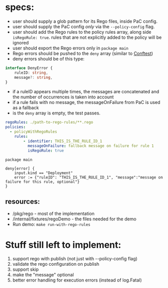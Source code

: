 # specs:

- user should supply a glob pattern for its Rego files, inside PaC config.
- user should supply the PaC config *only* via the `--policy-config` flag.
- user should add the Rego rules to the policy rules array, along side `isRegoRule: true`.
  rules that are not explicitly added to the policy will be ignored
- user should export the Rego errors only in `package main`
- Rego errors should be pushed to the `deny` array (similar to [Conftest](https://www.conftest.dev/))
- deny errors should be of this type:

```typescript
interface DenyError {
    ruleID: string,
    message?: string,
}
```

- if a ruleID appears multiple times, the messages are concatenated
  and the number of occurrences is taken into account
- if a rule fails with no message, the messageOnFailure from PaC is used as a fallback
- is the `deny` array is empty, the test passes.

```yaml
regoRules: ./path-to-rego-rules/**.rego
policies:
  - policyWithRegoRules
    rules:
        - identifier: THIS_IS_THE_RULE_ID_1
          messageOnFailure: fallback message on failure for rule 1
          isRegoRule: true
```

```rego
package main

deny[error] {
    input.kind == "Deployment"
    error := {"ruleID": "THIS_IS_THE_RULE_ID_1", "message":"message on failure for this rule, optional"}
}
```

## resources:

- /pkg/rego - most of the implementation
- /internal/fixtures/regoDemo - the files needed for the demo
- Run demo: ```make run-with-rego-rules```

# Stuff still left to implement:

1. support rego with publish (not just with --policy-config flag)
2. validate the rego configuration on publish
3. support skip
4. make the "message" optional
5. better error handling for execution errors (instead of log.Fatal)
